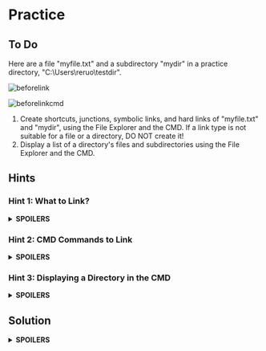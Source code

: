 # Practice
## To Do
Here are a file "myfile.txt" and a subdirectory "mydir" in a practice directory, "C:\Users\reruo\testdir".

![beforelink](https://github.com/reruo321/OS-Self-Study/assets/48712088/1084f229-1f99-4505-82ca-c2bc53a895af)

![beforelinkcmd](https://github.com/reruo321/OS-Self-Study/assets/48712088/92553531-a8fc-4ed4-8dc8-21198bc7500c)

1. Create shortcuts, junctions, symbolic links, and hard links of "myfile.txt" and "mydir", using the File Explorer and the CMD. If a link type is not suitable for a file or a directory, DO NOT create it!
2. Display a list of a directory's files and subdirectories using the File Explorer and the CMD.

## Hints
### Hint 1: What to Link?
<details>
  <summary><b>SPOILERS</b></summary>

| | Shortcut | Junction | Symbolic Link | Hard Link |
|:-:|:-:|:-:|:-:|:-:|
| File Linking | O | X | O | O |
| Folder Linking | O | O | O | X |

We should create total 6 links.

</details>

### Hint 2: CMD Commands to Link
<details>
  <summary><b>SPOILERS</b></summary>

1. Shortcut:

    * File: Right-click the file and create.
    * Direcotry: Right-click the directory and create.

2. Junction:

    * File: -
    * Directory: Use the CMD
   
          mklink /j "YOUR_LINK" "TARGET_DIRECTORY"

3. Symbolic Link:

    * File: Use the CMD

          mklink "YOUR_LINK" "TARGET_FILE"

    * Directory: Use the CMD
   
          mklink /d "YOUR_LINK" "TARGET_DIRECTORY"

4. Hard Link:

    * File: Use the CMD

          mklink /h "YOUR_LINK" "TARGET_FILE"

    * Directory: -

</details>

### Hint 3: Displaying a Directory in the CMD
<details>
  <summary><b>SPOILERS</b></summary>

Type `dir` to display a list of a directory's files and subdirectories.

</details>

## Solution
<details>
  <summary><b>SPOILERS</b></summary>

### 

### Result


![afterlink](https://github.com/reruo321/OS-Self-Study/assets/48712088/c8f5beab-348b-4a1c-bb45-16abb44abdee)

![afterlinkcmd](https://github.com/reruo321/OS-Self-Study/assets/48712088/9e37d3bd-ce56-4bcb-a761-bc51a7225310)

</details>
